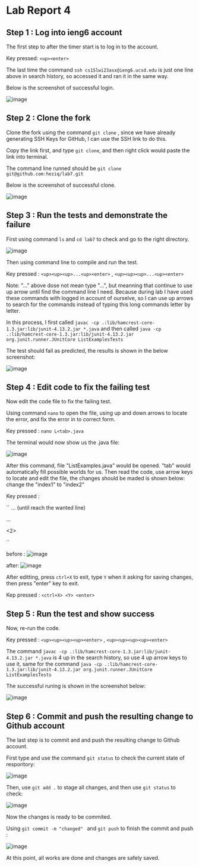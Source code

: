 # Lab Report 4

## Step 1 : Log into ieng6 account 

The first step to after the timer start is to log in to the account. 

  Key pressed: `<up><enter>`
  
  The last time the command `ssh cs15lwi23asx@ieng6.ucsd.edu` is just one line above in search history, so accessed it and ran it in the same way. 
  
  Below is the screenshot of successful login. 

 ![image](https://user-images.githubusercontent.com/122570012/221449425-646999e3-ff12-4742-8585-926a70c01cff.png)
 
 
 
## Step 2 : Clone the fork 

Clone the fork using the command `git clone` , since we have already generating SSH Keys for GitHub, I can use the SSH link to do this. 

  Copy the link first, and type `git clone`, and then right click would paste the link into terminal. 
  
  The command line runned should be `git clone git@github.com:heziq/lab7.git ` 
  
  Below is the screenshot of successful clone. 
  
  ![image](https://user-images.githubusercontent.com/122570012/221450427-42a3d844-c3f6-4f16-a8d2-4313f1e9e0f0.png)


## Step 3 : Run the tests and demonstrate the failure 

First using command `ls` and `cd lab7` to check and go to the right directory. 

  ![image](https://user-images.githubusercontent.com/122570012/221450575-ae7933fb-37de-4c27-b981-2e50f2695f10.png)

  Then using command line to compile and run the test. 

  Key pressed : `<up><up><up>...<up><enter>` , `<up><up><up>...<up><enter>` 
  
  Note: "..." above dose not mean type "...", but meanning that continue to use up arrow until find the command line I need. Because during lab I have used these commands with logged in account of ourselve, so I can use up arrows to search for the commands instead of typing this long commands letter by letter. 
  
  In this process, I first called `javac -cp .:lib/hamcrest-core-1.3.jar:lib/junit-4.13.2.jar *.java` and then called `java -cp .:lib/hamcrest-core-1.3.jar:lib/junit-4.13.2.jar org.junit.runner.JUnitCore ListExamplesTests` 
  
  The test should fail as predicted, the results is shown in the below screenshot: 
  
  ![image](https://user-images.githubusercontent.com/122570012/221451147-f1d10361-6b9c-41ec-80f5-ee572459532b.png)

## Step 4 : Edit code to fix the failing test 

Now edit the code file to fix the failing test. 

Using command `nano` to open the file, using up and down arrows to locate the error, and fix the error in to correct form. 

Key pressed : `nano L<tab>.java` 

The terminal would now show us the .java file: 

![image](https://user-images.githubusercontent.com/122570012/221459093-0807c524-3be5-48e9-b762-41bd9ba45656.png)

After this command, file "ListExamples.java" would be opened. "tab" would automatically fill possible worlds for us. Then read the code, use arrow keys to locate and edit the file, the changes should be maded is shown below: change the "index1" to "index2" 
  
  Key pressed : 
  
  ``
  <down><down>...<down> (until reach the wanted line)
  
  <right><right>...<right>
  
  <backspace><2>
  
  ``
  
          

before : 
![image](https://user-images.githubusercontent.com/122570012/221452237-1f18b976-8b27-4097-846a-d8e3da885a97.png)

after: 
![image](https://user-images.githubusercontent.com/122570012/221452252-00bb56aa-0946-47d4-82fa-e98ee5efc808.png)

After editting, press `ctrl+X` to exit, type `Y` when it asking for saving changes, then press "enter" key to exit. 

Kep pressed : ` <ctrl+X> <Y> <enter> `

## Step 5 : Run the test and show success 

Now, re-run the code. 

  Key pressed : `<up><up><up><up><enter>` , `<up><up><up><up><enter>` 
  
  The command `javac -cp .:lib/hamcrest-core-1.3.jar:lib/junit-4.13.2.jar *.java` is 4 up in the search history, so use 4 up arrow keys to use it, same for the command `java -cp .:lib/hamcrest-core-1.3.jar:lib/junit-4.13.2.jar org.junit.runner.JUnitCore ListExamplesTests` 
  
  The successful runing is shown in the screenshot below: 
  
  ![image](https://user-images.githubusercontent.com/122570012/221458883-91fb28b6-fe8d-4aee-9466-2ce4b376ed72.png)

## Step 6 : Commit and push the resulting change to Github account 

The last step is to commit and and push the resulting change to Github account. 

First type and use the command `git status` to check the current state of resporitory: 

![image](https://user-images.githubusercontent.com/122570012/221460158-df9c15ac-bb8a-415f-a2ee-ab1d6ff0948a.png)

Then, use `git add .` to stage all changes, and then use `git status` to check: 

![image](https://user-images.githubusercontent.com/122570012/221460280-3805c956-9942-4a36-9703-760e81cd45c3.png)

Now the changes is ready to be commited. 

Using `git commit -m "changed" ` and `git push` to finish the commit and push : 

![image](https://user-images.githubusercontent.com/122570012/221460376-60c081fd-5bdf-49e8-b4e7-e86676fecf56.png)


At this point, all works are done and changes are safely saved. 



